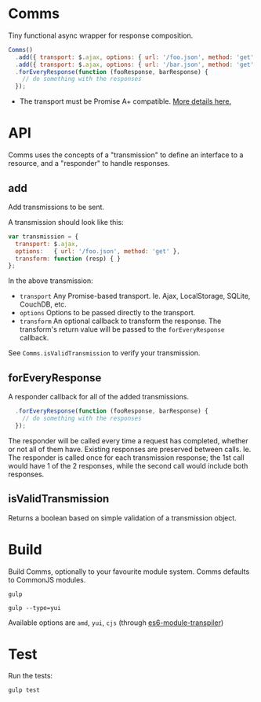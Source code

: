 Comms
===

Tiny functional async wrapper for response composition.

```javascript
Comms()
  .add({ transport: $.ajax, options: { url: '/foo.json', method: 'get' }})
  .add({ transport: $.ajax, options: { url: '/bar.json', method: 'get' }})
  .forEveryResponse(function (fooResponse, barResponse) {
    // do something with the responses
  });
```

* The transport must be Promise A+ compatible. [More details here.](http://promises-aplus.github.io/promises-spec/)

# API

Comms uses the concepts of a "transmission" to define an interface to a resource, and a "responder" to handle responses.

## add
Add transmissions to be sent.

A transmission should look like this:

```javascript
var transmission = {
  transport: $.ajax,
  options:   { url: '/foo.json', method: 'get' },
  transform: function (resp) { }
};
```
In the above transmission:
* `transport` Any Promise-based transport. Ie. Ajax, LocalStorage, SQLite, CouchDB, etc.
* `options` Options to be passed directly to the transport.
* `transform` An optional callback to transform the response. The transform's return value will be passed to the `forEveryResponse` callback.

See `Comms.isValidTransmission` to verify your transmission.


## forEveryResponse

A responder callback for all of the added transmissions.

```javascript
  .forEveryResponse(function (fooResponse, barResponse) {
    // do something with the responses
  });
```

The responder will be called every time a request has completed, whether or not all of them have. Existing responses are preserved between calls. Ie. The responder is called once for each transmission response; the 1st call would have 1 of the 2 responses, while the second call would include both responses.


## isValidTransmission

Returns a boolean based on simple validation of a transmission object.


# Build

Build Comms, optionally to your favourite module system. Comms defaults to CommonJS modules.

```
gulp
```
```
gulp --type=yui
```
Available options are `amd`, `yui`, `cjs` (through [es6-module-transpiler](https://github.com/square/es6-module-transpiler))

# Test

Run the tests:
```
gulp test
```

